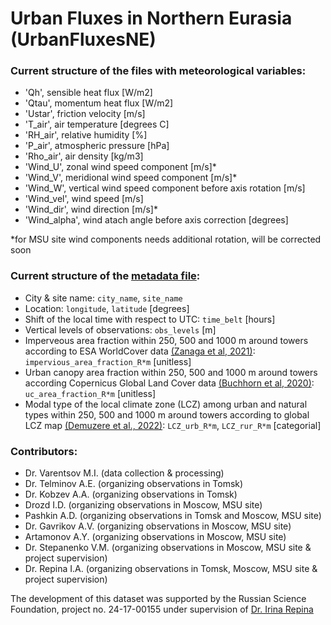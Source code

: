 # Urban Fluxes in Northern Eurasia (UrbanFluxesNE)

### Current structure of the files with meteorological variables:
- 'Qh', sensible heat flux [W/m2]
- 'Qtau', momentum heat flux [W/m2]
- 'Ustar', friction velocity [m/s]
- 'T_air', air temperature [degrees C]
- 'RH_air', relative humidity [%]
- 'P_air', atmospheric pressure [hPa]
- 'Rho_air', air density [kg/m3]
- 'Wind_U', zonal wind speed component [m/s]*
- 'Wind_V', meridional wind speed component [m/s]*
- 'Wind_W', vertical wind speed component before axis rotation [m/s]
- 'Wind_vel', wind speed [m/s]
- 'Wind_dir', wind direction [m/s]*
- 'Wind_alpha', wind atach angle before axis correction [degrees]

*for MSU site wind components needs additional rotation, will be corrected soon

### Current structure of the [metadata file](https://github.com/mvarentsov/UrbanFluxesNE/blob/main/site_data.csv):
- City & site name: `city_name`, `site_name`
- Location: `longitude`,	`latitude` [degrees]
- Shift of the local time with respect to UTC: `time_belt` [hours]
- Vertical levels of observations: `obs_levels` [m]
- Imperveous area fraction within 250, 500 and 1000 m around towers according to ESA WorldCover data [(Zanaga et al, 2021)](10.5281/zenodo.7254220): `impervious_area_fraction_R*m` [unitless]
- Urban canopy area fraction within 250, 500 and 1000 m around towers according Copernicus Global Land Cover data [(Buchhorn et al, 2020)](https://doi.org/10.3390/rs12061044): `uc_area_fraction_R*m` [unitless]
- Modal type of the local climate zone (LCZ) among urban and natural types within 250, 500 and 1000 m around towers according to global LCZ map [(Demuzere et al., 2022)](https://doi.org/10.5194/essd-14-3835-2022): `LCZ_urb_R*m`, `LCZ_rur_R*m` [categorial]

### Contributors:
- Dr. Varentsov M.I. (data collection & processing)
- Dr. Telminov A.E. (organizing observations in Tomsk)
- Dr. Kobzev A.A. (organizing observations in Tomsk)
- Drozd I.D. (organizing observations in Moscow, MSU site)
- Pashkin A.D. (organizing observations in Tomsk and Moscow, MSU site)
- Dr. Gavrikov A.V. (organizing observations in Moscow, MSU site)
- Artamonov A.Y. (organizing observations in Moscow, MSU site)
- Dr. Stepanenko V.M. (organizing observations in Moscow, MSU site & project supervision)
- Dr. Repina I.A. (organizing observations in Tomsk, Moscow, MSU site & project supervision)

The development of this dataset was supported by the Russian Science Foundation, project no. 24-17-00155 under supervision of [Dr. Irina Repina](https://www.researchgate.net/profile/Irina-Repina)
